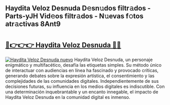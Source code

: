 ## Haydita Veloz Desnuda D𝚎sn𝚞dos filtr𝚊dos - Parts-yJH Vid𝚎os filtr𝚊dos - N𝚞evas f𝚘tos atr𝚊ctivas 8Ant9

# <h2><a href="http://mbdj97f.tromn.icu/?c=Haydita+Veloz+Desnuda">🔗👉👉👉 Haydita Veloz Desnuda 🔗🔗</a></h2>

[![Haydita Veloz Desnuda nuevo](https://i.imgur.com/pEAQMta.gif)](http://mbdj97f.tromn.icu/?c=Haydita+Veloz+Desnuda)
Haydita Veloz Desnuda, un personaje enigmático y multifacético, desafía las etiquetas simples. Su método único de interactuar con audiencias en línea ha fascinado y provocado críticas, generando debates sobre la expresión artística, el consentimiento y las complejidades de las comunidades digitales. Independientemente de sus decisiones futuras, su influencia en los medios digitales es indiscutible. Con una determinación inquebrantable y un encanto innegable, el impacto de Haydita Veloz Desnuda en la comunidad digital es inmenso.
